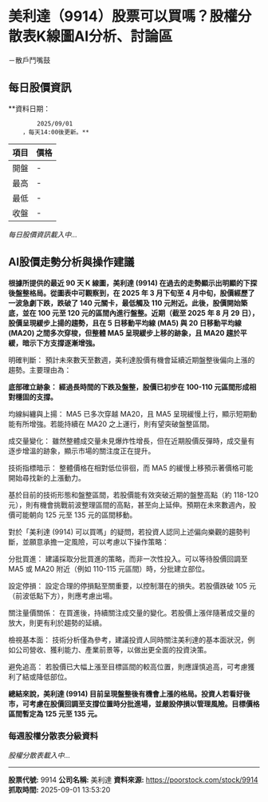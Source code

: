 # 美利達（9914）股票可以買嗎？股權分散表K線圖AI分析、討論區
－散戶鬥嘴鼓

## 每日股價資訊

**資料日期：
        
            2025/09/01
        ，每天14:00後更新。**

| 項目 | 價格 |
|------|------|
| 開盤 | - |
| 最高 | - |
| 最低 | - |
| 收盤 | - |

*每日股價資訊載入中...*

## AI股價走勢分析與操作建議

**根據所提供的最近 90 天 K 線圖，美利達 (9914) 在過去的走勢顯示出明顯的下探後盤整格局。從圖表中可觀察到，在 2025 年 3 月下旬至 4 月中旬，股價經歷了一波急劇下跌，跌破了 140 元關卡，最低觸及 110 元附近。此後，股價開始築底，並在 100 元至 120 元的區間內進行盤整。近期（截至 2025 年 8 月 29 日），股價呈現緩步上揚的趨勢，且在 5 日移動平均線 (MA5) 與 20 日移動平均線 (MA20) 之間多次穿梭，但整體 MA5 呈現緩步上移的跡象，且 MA20 趨於平緩，暗示下方支撐逐漸增強。**

明確判斷： 預計未來數天至數週，美利達股價有機會延續近期盤整後偏向上漲的趨勢。主要理由為：

**底部確立跡象： 經過長時間的下跌及盤整，股價已初步在 100-110 元區間形成相對穩固的支撐。**

均線糾纏與上揚： MA5 已多次穿越 MA20，且 MA5 呈現緩慢上行，顯示短期動能有所增強。若能持續在 MA20 之上運行，則有望突破盤整區間。

成交量變化： 雖然整體成交量未見爆炸性增長，但在近期股價反彈時，成交量有逐步增溫的跡象，顯示市場的關注度正在提升。

技術指標暗示： 整體價格在相對低位徘徊，而 MA5 的緩慢上移預示著價格可能開始尋找新的上漲動力。

基於目前的技術形態和盤整區間，若股價能有效突破近期的盤整高點（約 118-120 元），則有機會挑戰前波整理區間的高點，甚至向上延伸。預期在未來數週內，股價可能朝向 125 元至 135 元的區間移動。

對於「美利達 (9914) 可以買嗎」的疑問，若投資人認同上述偏向樂觀的趨勢判斷，並願意承擔一定風險，可以考慮以下操作策略：

分批買進： 建議採取分批買進的策略，而非一次性投入。可以等待股價回調至 MA5 或 MA20 附近（例如 110-115 元區間）時，分批建立部位。

設定停損： 設定合理的停損點至關重要，以控制潛在的損失。若股價跌破 105 元（前波低點下方），則應考慮出場。

關注量價關係： 在買進後，持續關注成交量的變化。若股價上漲伴隨著成交量的放大，則更有利於趨勢的延續。

檢視基本面： 技術分析僅為參考，建議投資人同時關注美利達的基本面狀況，例如公司營收、獲利能力、產業前景等，以做出更全面的投資決策。

避免追高： 若股價已大幅上漲至目標區間的較高位置，則應謹慎追高，可考慮獲利了結或降低部位。

**總結來說，美利達 (9914) 目前呈現盤整後有機會上漲的格局。投資人若看好後市，可考慮在股價回調至支撐位置時分批進場，並嚴設停損以管理風險。目標價格區間暫定為 125 元至 135 元。**

### 每週股權分散表分級資料

*股權分散表載入中...*

---

**股票代號:** 9914
**公司名稱:** 美利達
**資料來源:** https://poorstock.com/stock/9914
**抓取時間:** 2025-09-01 13:53:20